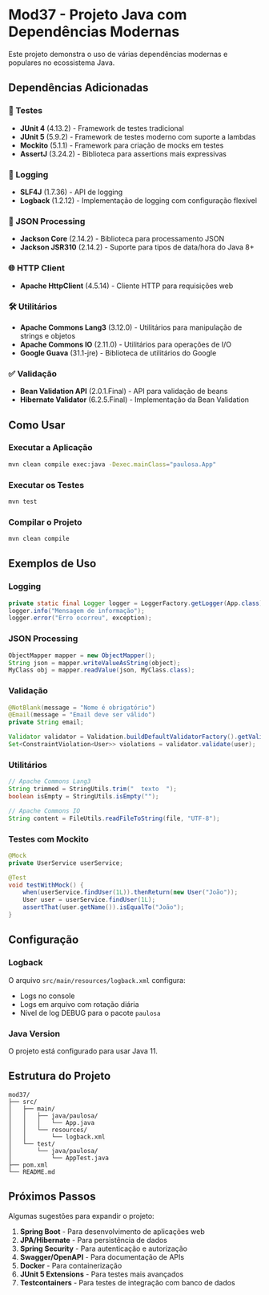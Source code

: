 # Mod37 - Projeto Java com Dependências Modernas

Este projeto demonstra o uso de várias dependências modernas e populares no ecossistema Java.

## Dependências Adicionadas

### 🧪 Testes
- **JUnit 4** (4.13.2) - Framework de testes tradicional
- **JUnit 5** (5.9.2) - Framework de testes moderno com suporte a lambdas
- **Mockito** (5.1.1) - Framework para criação de mocks em testes
- **AssertJ** (3.24.2) - Biblioteca para assertions mais expressivas

### 📝 Logging
- **SLF4J** (1.7.36) - API de logging
- **Logback** (1.2.12) - Implementação de logging com configuração flexível

### 🔄 JSON Processing
- **Jackson Core** (2.14.2) - Biblioteca para processamento JSON
- **Jackson JSR310** (2.14.2) - Suporte para tipos de data/hora do Java 8+

### 🌐 HTTP Client
- **Apache HttpClient** (4.5.14) - Cliente HTTP para requisições web

### 🛠️ Utilitários
- **Apache Commons Lang3** (3.12.0) - Utilitários para manipulação de strings e objetos
- **Apache Commons IO** (2.11.0) - Utilitários para operações de I/O
- **Google Guava** (31.1-jre) - Biblioteca de utilitários do Google

### ✅ Validação
- **Bean Validation API** (2.0.1.Final) - API para validação de beans
- **Hibernate Validator** (6.2.5.Final) - Implementação da Bean Validation

## Como Usar

### Executar a Aplicação
```bash
mvn clean compile exec:java -Dexec.mainClass="paulosa.App"
```

### Executar os Testes
```bash
mvn test
```

### Compilar o Projeto
```bash
mvn clean compile
```

## Exemplos de Uso

### Logging
```java
private static final Logger logger = LoggerFactory.getLogger(App.class);
logger.info("Mensagem de informação");
logger.error("Erro ocorreu", exception);
```

### JSON Processing
```java
ObjectMapper mapper = new ObjectMapper();
String json = mapper.writeValueAsString(object);
MyClass obj = mapper.readValue(json, MyClass.class);
```

### Validação
```java
@NotBlank(message = "Nome é obrigatório")
@Email(message = "Email deve ser válido")
private String email;

Validator validator = Validation.buildDefaultValidatorFactory().getValidator();
Set<ConstraintViolation<User>> violations = validator.validate(user);
```

### Utilitários
```java
// Apache Commons Lang3
String trimmed = StringUtils.trim("  texto  ");
boolean isEmpty = StringUtils.isEmpty("");

// Apache Commons IO
String content = FileUtils.readFileToString(file, "UTF-8");
```

### Testes com Mockito
```java
@Mock
private UserService userService;

@Test
void testWithMock() {
    when(userService.findUser(1L)).thenReturn(new User("João"));
    User user = userService.findUser(1L);
    assertThat(user.getName()).isEqualTo("João");
}
```

## Configuração

### Logback
O arquivo `src/main/resources/logback.xml` configura:
- Logs no console
- Logs em arquivo com rotação diária
- Nível de log DEBUG para o pacote `paulosa`

### Java Version
O projeto está configurado para usar Java 11.

## Estrutura do Projeto
```
mod37/
├── src/
│   ├── main/
│   │   ├── java/paulosa/
│   │   │   └── App.java
│   │   └── resources/
│   │       └── logback.xml
│   └── test/
│       └── java/paulosa/
│           └── AppTest.java
├── pom.xml
└── README.md
```

## Próximos Passos

Algumas sugestões para expandir o projeto:

1. **Spring Boot** - Para desenvolvimento de aplicações web
2. **JPA/Hibernate** - Para persistência de dados
3. **Spring Security** - Para autenticação e autorização
4. **Swagger/OpenAPI** - Para documentação de APIs
5. **Docker** - Para containerização
6. **JUnit 5 Extensions** - Para testes mais avançados
7. **Testcontainers** - Para testes de integração com banco de dados 